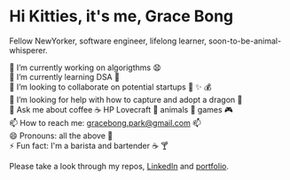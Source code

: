 # Hi Kitties, it's me, Grace Bong

Fellow NewYorker, software engineer, lifelong learner, soon-to-be-animal-whisperer.

🔭  I’m currently working on algorigthms :anguished:
<br> 🌱 I’m currently learning DSA :school_satchel:
<br> 👯 I’m looking to collaborate on potential startups :briefcase: :sparkles: :moneybag:
<br> 🤔 I’m looking for help with how to capture and adopt a dragon :dragon: 
<br> 💬 Ask me about coffee :coffee: HP Lovecraft :ghost: animals :tiger: games :video_game:
<br> 📫 How to reach me: gracebong.park@gmail.com :mailbox:
<br> 😄 Pronouns: all the above :couple:
<br> ⚡ Fun fact: I'm a barista and bartender :coffee: :cocktail:

Please take a look through my repos, <a href="https://www.linkedin.com/in/grace-bong-7922b7202/">LinkedIn</a> and <a href="https://suspicious-jang-7762b9.netlify.app/">portfolio</a>.
